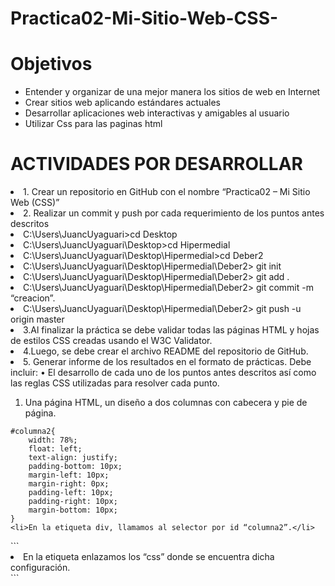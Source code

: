 # Practica02-Mi-Sitio-Web-CSS-
<h1>Objetivos</h1>

<ul>
  <li> Entender y organizar de una mejor manera los sitios de web en Internet</li>
  <li> Crear sitios web aplicando estándares actuales </li>
  <li> Desarrollar aplicaciones web interactivas y amigables al usuario</li>
  <li> Utilizar Css para las paginas html</li>
</ul>

<h1>ACTIVIDADES POR DESARROLLAR</h1>
<li>1. Crear un repositorio en GitHub con el nombre “Practica02 – Mi Sitio Web (CSS)” </li>
<li>2. Realizar un commit y push por cada requerimiento de los puntos antes descritos </li>
<li>C:\Users\JuancUyaguari>cd Desktop  </li>
<li>C:\Users\JuancUyaguari\Desktop>cd Hipermedial </li>
<li>C:\Users\JuancUyaguari\Desktop\Hipermedial>cd Deber2</li>
<li>C:\Users\JuancUyaguari\Desktop\Hipermedial\Deber2> git init</li>
<li>C:\Users\JuancUyaguari\Desktop\Hipermedial\Deber2> git add .</li>
<li>C:\Users\JuancUyaguari\Desktop\Hipermedial\Deber2> git commit -m “creacion”.</li>
<li>C:\Users\JuancUyaguari\Desktop\Hipermedial\Deber2> git push -u origin master</li>
<li>3.Al finalizar la práctica se debe validar todas las páginas HTML y hojas de estilos CSS creadas usando el W3C Validator.</li>
<li>4.Luego, se debe crear el archivo README del repositorio de GitHub.</li>
<li>5. Generar informe de los resultados en el formato de prácticas. Debe incluir: 
•	El desarrollo de cada uno de los puntos antes descritos así como las reglas CSS utilizadas para resolver cada punto.</li>
    
1.	Una página HTML, un diseño a dos columnas con cabecera y pie de página.

```
#columna2{
    width: 78%;
    float: left;
    text-align: justify;
    padding-bottom: 10px;
    margin-left: 10px;
    margin-right: 0px;
    padding-left: 10px;
    padding-right: 10px;
    margin-bottom: 10px;
}
<li>En la etiqueta div, llamamos al selector por id “columna2”.</li>
```
<div id=columna2>
```
<li>En la etiqueta <head> enlazamos los “css” donde se encuentra dicha configuración.</li>
```
<head>
    <meta charset="utf-8" />
    <meta name="keywords" content="Pacari" />
    <title>Pacari Chocolate</title>
    <link href="css/reglas.css" rel="stylesheet" type="text/css"/>
    <link href="css/2columnas.css" rel="stylesheet" type="text/css"/>
</head>

```
